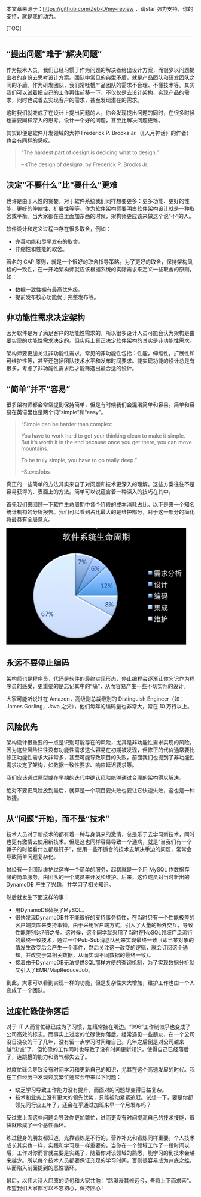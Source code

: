 本文章来源于：<https://github.com/Zeb-D/my-review> ，请star 强力支持，你的支持，就是我的动力。

[TOC]

------

## “提出问题”难于“解决问题”

作为技术人员，我们已经习惯于作为问题的解决者给出设计方案，而很少以问题提出者的身份去思考设计方案。团队中常见的典型矛盾，就是产品团队和研发团队之间的矛盾。作为研发团队，我们常吐槽产品团队的需求不合理、不懂技术等。其实我们可以试着把自己的工作再往前移一下，不仅仅是去设计架构、实现产品的需求，同时也试着去实现客户的需求，甚至发现潜在的需求。



这时我们就变成了在设计上提出问题的人，你会发现提出问题的同时，在很多时候也需要同样深入的思考。设计一个好的问题，甚至比解决问题更难。



其实即便是软件开发领域的大神 Frederick P. Brooks Jr.（《人月神话》的作者）也会有同样的感叹。



> “The hardest part of design is deciding what to design.”
>
> – 《The design of design》, by Frederick P. Brooks Jr.



## 决定“不要什么”比“要什么”更难



也许是由于人性的贪婪，对于软件系统我们同样想要更多：更多功能、更好的性能、更好的伸缩性、扩展性等等。作为软件架构师要明白软件架构设计就是一种取舍或平衡。当大家都在往里面加东西的时候，架构师更应该来做这个说“不”的人。



软件设计和定义过程中存在很多取舍，例如：



- 完善功能和尽早发布的取舍。
- 伸缩性和性能的取舍。



著名的 CAP 原则，就是一个很好的取舍指导策略。为了更好的取舍，保持架构风格的一致性，在一开始架构师就应该根据系统的实际需求来定义一些取舍的原则，如：



- 数据一致性拥有最高优先级。
- 提前发布核心功能优于完整发布等。



## 非功能性需求决定架构



因为软件是为了满足客户的功能性需求的，所以很多设计人员可能会认为架构是由要实现的功能性需求决定的。但实际上真正决定软件架构的其实是非功能性需求。



架构师要更加关注非功能性需求，常见的非功能性包括：性能，伸缩性，扩展性和可维护性等，甚至还包括团队技术水平和发布时间要求。能实现功能的设计总是有很多，考虑了非功能性需求后才能筛选出最合适的设计。



## “简单”并不“容易”



很多架构师都会常常提到保持简单，但是有时候我们会混淆简单和容易。简单和容易在英语里也是两个词“simple”和“easy”。



> “Simple can be harder than complex:
>
> You have to work hard to get your thinking clean to make it simple. But it’s worth it in the end because once you get there, you can move mountains.
>
> To be truly simple, you have to go really deep.”
>
> –SteveJobs



真正的一些简单的方法其实来自于对问题和技术更深入的理解。这些方案往往不是容易获得的、表面上的方法。简单可以说蕴含着一种深入的技巧在其中。



首先我们来回顾一下软件生命周期中各个阶段的成本消耗占比。以下是来一个知名统计机构的分析报告。我们可以看到占比最大的是维护部分，对于这一部分的简化将最具有全局意义。

<img src="../image/software-lifecly.png" style="zoom:80%;" />







## 永远不要停止编码



架构师也是程序员，代码是软件的最终实现形态，停止编程会逐渐让你忘记作为程序员的感受，更重要的是忘记其中的“痛”，从而容易产生一些不切实际的设计。



大家可能听说过在 Amazon，高级副总裁级别的 Distinguish Engineer（如：James Gosling，Java 之父），他们每年的编码量也非常大，常在 10 万行以上。



## 风险优先



架构设计很重要的一点是识别可能存在的风险，尤其是非功能性需求实现的风险。因为这些风险往往没有功能性需求这么容易在初期被发现，但修正的代价通常要比修正功能性需求大非常多，甚至可能导致项目的失败，前面我们也提到了非功能性需求决定了架构，如数据一致性要求、响应延迟要求等。



我们应该通过原型或在早期的迭代中确认风险能够通过合理的架构得以解决。



绝对不要把风险放到最后，就算是一个项目要失败也要让它快速失败，这也是一种敏捷。



## 从“问题”开始，而不是“技术”



技术人员对于新技术的都有着一种与身俱来的激情，总是乐于去学习新技术，同时也更有激情去使用新技术。但是这也同样容易导致一个通病，就是“当我们有一个锤子的时候看什么都是钉子”，使用一些不适合的技术去解决手边的问题，常常会导致简单问题复杂化。



曾经有一个团队维护过这样一个简单的服务，起初就是一个用 MySQL 作数据存储的简单服务，由团队的一个成员来开发和维护。后来，这位成员对当时新出的 DynamoDB 产生了兴趣，并学习了相关知识。



然后就发生下面这样的事：



- 用DynamoDB替换了MySQL。
- 很快发现DynamoDB并不能很好的支持事务特性，在当时只有一个性能极差的客户端类库来支持事物，由于采用客户端方式，引入了大量的额外交互，导致性能差别达7倍之多。这时候，这个同学就采用了当时在NoSQL领域广泛流行的最终一致技术，通过一个Pub-Sub消息队列来实现最终一致（即当某对象的值发生改变后会产生一个事件，然后关注这一改变的逻辑，就会订阅这个通知，并改变于其相关数据，从而实现不同数据的最终一致）。
- 接着由于DynamoDB无法提供SQL那样方便的查询机制，为了实现数据分析就又引入了EMR/MapReduceJob。



到此，大家可以看到实现一样的功能，但是复杂性大大增加，维护工作也由一个人变成了一个团队。



## 过度忙碌使你落后



对于 IT 人而言忙碌已成为了习惯，加班常挂在嘴边。“996”工作制似乎也变成了公司高效的标志。而事实上过度的忙碌使你落后。经常遇见一些朋友，在一个公司没日没夜的干了几年，没有留一点学习时间给自己。几年之后倒是对公司越来越“忠诚”了，但忙碌的工作同时也导致了没有时间更新知识，使得自己已经落后了，连跳槽的能力和勇气都失去了。



过度忙碌会导致没有时间学习和更新自己的知识，尤其在这个高速发展的时代。我在工作经历中发现过度繁忙通常会带来以下问题：



- 缺乏学习导致工作能力没有提升，而面对的问题却变得日益复杂。
- 技术和业务上没有更大的领先优势，只能被动紧紧追赶。试想一下，要是你都领先同行业五年了，还会在乎通过加班来早一个月发布吗？



反过来上面这些问题会导致你更加繁忙，进而更没有时间提高自己的技术技能，很快就形成了一个恶性循环。



练过健身的朋友都知道，光靠锻炼是不行的，营养补充和锻炼同样重要。个人技术成长其实也一样，实践和学习是一样重要的，当你在一个领域工作了一段时间以后，工作对你而言就主要是实践了，随着你对该领域的熟悉，能学习的到技术会越来越少。所以每个技术人员都要保证充足的学习时间，否则很容易成为井底之蛙，从而陷入前面提到的恶性循环。



最后，以伟大诗人屈原的诗句和大家共勉：“路漫漫其修远兮，吾将上下而求索“。希望我们大家都可以不忘初心，保持匠心！